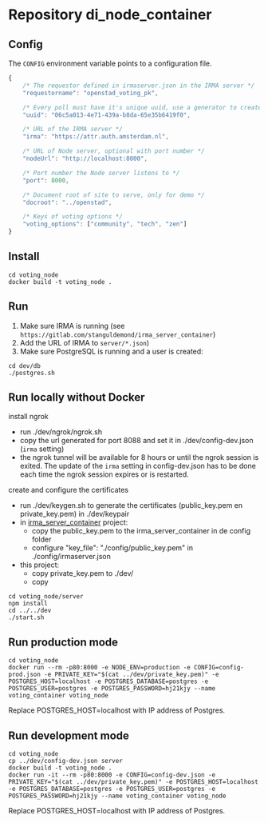 # Repository di_node_container

## Config

The `CONFIG` environment variable points to a configuration file.

```javascript
{
    /* The requestor defined in irmaserver.json in the IRMA server */
    "requestorname": "openstad_voting_pk",

    /* Every poll must have it's unique uuid, use a generator to create one */
    "uuid": "06c5a013-4e71-439a-b8da-65e35b6419f0",

    /* URL of the IRMA server */
    "irma": "https://attr.auth.amsterdam.nl",

    /* URL of Node server, optional with port number */
    "nodeUrl": "http://localhost:8000",

    /* Port number the Node server listens to */
    "port": 8000,

    /* Document root of site to serve, only for demo */
    "docroot": "../openstad",

    /* Keys of voting options */
    "voting_options": ["community", "tech", "zen"]
}
```

## Install

```shell
cd voting_node
docker build -t voting_node .
```

## Run

1. Make sure IRMA is running (see `https://gitlab.com/stanguldemond/irma_server_container`)
2. Add the URL of IRMA to `server/*.json`)
3. Make sure PostgreSQL is running and a user is created:

```shell
cd dev/db
./postgres.sh
```

## Run locally without Docker

install ngrok

- run ./dev/ngrok/ngrok.sh
- copy the url generated for port 8088 and set it in ./dev/config-dev.json (`irma` setting)
- the ngrok tunnel will be available for 8 hours or until the ngrok session is exited. The update of the `irma` setting
  in config-dev.json has to be done each time the ngrok session expires or is restarted.

create and configure the certificates

- run ./dev/keygen.sh to generate the certificates (public_key.pem en private_key.pem) in ./dev/keypair
- in [irma_server_container](https://gitlab.com/stanguldemond/irma_server_container) project:
  - copy the public_key.pem to the irma_server_container in de config folder
  - configure "key_file": "./config/public_key.pem" in ./config/irmaserver.json
- this project:
  - copy private_key.pem to ./dev/
  - copy

```shell
cd voting_node/server
npm install
cd ../../dev
./start.sh
```

## Run production mode

```shell
cd voting_node
docker run --rm -p80:8000 -e NODE_ENV=production -e CONFIG=config-prod.json -e PRIVATE_KEY="$(cat ../dev/private_key.pem)" -e POSTGRES_HOST=localhost -e POSTGRES_DATABASE=postgres -e POSTGRES_USER=postgres -e POSTGRES_PASSWORD=hj21kjy --name voting_container voting_node
```

Replace POSTGRES_HOST=localhost with IP address of Postgres.

## Run development mode

```shell
cd voting_node
cp ../dev/config-dev.json server
docker build -t voting_node .
docker run -it --rm -p80:8000 -e CONFIG=config-dev.json -e PRIVATE_KEY="$(cat ../dev/private_key.pem)" -e POSTGRES_HOST=localhost -e POSTGRES_DATABASE=postgres -e POSTGRES_USER=postgres -e POSTGRES_PASSWORD=hj21kjy --name voting_container voting_node
```

Replace POSTGRES_HOST=localhost with IP address of Postgres.
